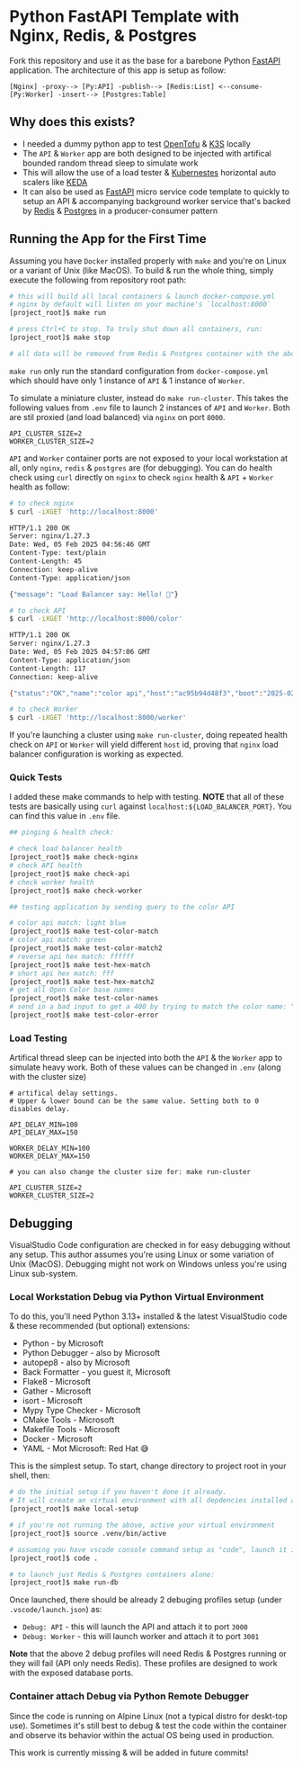 # Python FastAPI Template with Nginx, Redis, & Postgres

Fork this repository and use it as the base for a barebone Python [FastAPI](https://fastapi.tiangolo.com) application.  The architecture of this app is setup as follow:

```text
[Nginx] -proxy--> [Py:API] -publish--> [Redis:List] <--consume- [Py:Worker] -insert--> [Postgres:Table]
```

## Why does this exists?

- I needed a dummy python app to test [OpenTofu](https://opentofu.org) & [K3S](https://k3s.io) locally
- The `API` & `Worker` app are both designed to be injected with artifical bounded random thread sleep to simulate work
- This will allow the use of a load tester & [Kubernestes](https://kubernetes.io/docs/home/) horizontal auto scalers like [KEDA](https://keda.sh)
- It can also be used as [FastAPI](https://fastapi.tiangolo.com) micro service code template to quickly to setup an API & accompanying background worker service that's backed by [Redis](https://redis.io/docs/latest/develop/clients/redis-py/) & [Postgres](https://github.com/MagicStack/asyncpg) in a producer-consumer pattern

## Running the App for the First Time

Assuming you have `Docker` installed properly with `make` and you're on Linux or a variant of Unix (like MacOS). To build & run the whole thing, simply execute the following from repository root path:

```sh
# this will build all local containers & launch docker-compose.yml
# nginx by default will listen on your machine's `localhost:8000`
[project_root]$ make run

# press Ctrl+C to stop. To truly shut down all containers, run:
[project_root]$ make stop

# all data will be removed from Redis & Postgres container with the above command
```

`make run` only run the standard configuration from `docker-compose.yml` which should have only 1 instance of `API` & 1 instance of `Worker`.

To simulate a miniature cluster, instead do `make run-cluster`. This takes the following values from `.env` file to launch 2 instances of `API` and `Worker`. Both are stil proxied (and load balanced) via `nginx` on port `8000`.

```env
API_CLUSTER_SIZE=2
WORKER_CLUSTER_SIZE=2
```

`API` and `Worker` container ports are not exposed to your local workstation at all, only `nginx`, `redis` & `postgres` are (for debugging). You can do health check using `curl` directly on `nginx` to check `nginx` health & `API` + `Worker` health as follow:

```sh
# to check nginx
$ curl -iXGET 'http://localhost:8000'

HTTP/1.1 200 OK
Server: nginx/1.27.3
Date: Wed, 05 Feb 2025 04:56:46 GMT
Content-Type: text/plain
Content-Length: 45
Connection: keep-alive
Content-Type: application/json

{"message": "Load Balancer say: Hello! 👋"}

# to check API
$ curl -iXGET 'http://localhost:8000/color'

HTTP/1.1 200 OK
Server: nginx/1.27.3
Date: Wed, 05 Feb 2025 04:57:06 GMT
Content-Type: application/json
Content-Length: 117
Connection: keep-alive

{"status":"OK","name":"color api","host":"ac95b94d48f3","boot":"2025-02-05T04:25:47.473431","alive":"0:31:19.263662"}

# to check Worker
$ curl -iXGET 'http://localhost:8000/worker'
```

If you're launching a cluster using `make run-cluster`, doing repeated health check on `API` or `Worker` will yield different `host` id, proving that `nginx` load balancer configuration is working as expected.

### Quick Tests

I added these make commands to help with testing. **NOTE** that all of these tests are basically using `curl` against `localhost:${LOAD_BALANCER_PORT}`.  You can find this value in `.env` file.

```sh
## pinging & health check:

# check load balancer health
[project_root]$ make check-nginx
# check API health
[project_root]$ make check-api
# check worker health
[project_root]$ make check-worker

## testing application by sending query to the color API

# color api match: light blue
[project_root]$ make test-color-match
# color api match: green
[project_root]$ make test-color-match2
# reverse api hex match: ffffff
[project_root]$ make test-hex-match
# short api hex match: fff
[project_root]$ make test-hex-match2
# get all Open Color base names
[project_root]$ make test-color-names
# send in a bad input to get a 400 by trying to match the color name: "er"
[project_root]$ make test-color-error
```

### Load Testing

Artifical thread sleep can be injected into both the `API` & the `Worker` app to simulate heavy work.  Both of these values can be changed in `.env` (along with the cluster size)

```env
# artifical delay settings. 
# Upper & lower bound can be the same value. Setting both to 0 disables delay.

API_DELAY_MIN=100
API_DELAY_MAX=150

WORKER_DELAY_MIN=100
WORKER_DELAY_MAX=150

# you can also change the cluster size for: make run-cluster

API_CLUSTER_SIZE=2
WORKER_CLUSTER_SIZE=2
```

## Debugging

VisualStudio Code configuration are checked in for easy debugging without any setup. This author assumes you're using Linux or some variation of Unix (MacOS).  Debugging might not work on Windows unless you're using Linux sub-system.

### Local Workstation Debug via Python Virtual Environment

To do this, you'll need Python 3.13+ installed & the latest VisualStudio code & these recommended (but optional) extensions:

- Python - by Microsoft
- Python Debugger - also by Microsoft
- autopep8 - also by Microsoft
- Back Formatter - you guest it, Microsoft
- Flake8 - Microsoft
- Gather - Microsoft
- isort - Microsoft
- Mypy Type Checker - Microsoft
- CMake Tools - Microsoft
- Makefile Tools - Microsoft
- Docker - Microsoft
- YAML - Mot Microsoft: Red Hat 😅

This is the simplest setup. To start, change directory to project root in your shell, then:

```sh
# do the initial setup if you haven't done it already. 
# It will create an virtual environment with all depdencies installed at ./.venv
[project_root]$ make local-setup

# if you're not running the above, active your virtual environment
[project_root]$ source .venv/bin/active

# assuming you have vscode console command setup as "code", launch it in the activated shell
[project_root]$ code .

# to launch just Redis & Postgres containers alone:
[project_root]$ make run-db
```

Once launched, there should be already 2 debuging profiles setup (under `.vscode/launch.json`) as:

- `Debug: API` - this will launch the API and attach it to port `3000`
- `Debug: Worker` - this will launch worker and attach it to port `3001`

**Note** that the above 2 debug profiles will need Redis & Postgres running or they will fail (API only needs Redis).  These profiles are designed to work with the exposed database ports.

### Container attach Debug via Python Remote Debugger

Since the code is running on Alpine Linux (not a typical distro for deskt-top use). Sometimes it's still best to debug & test the code within the container and observe its behavior within the actual OS being used in production.

This work is currently missing & will be added in future commits!
